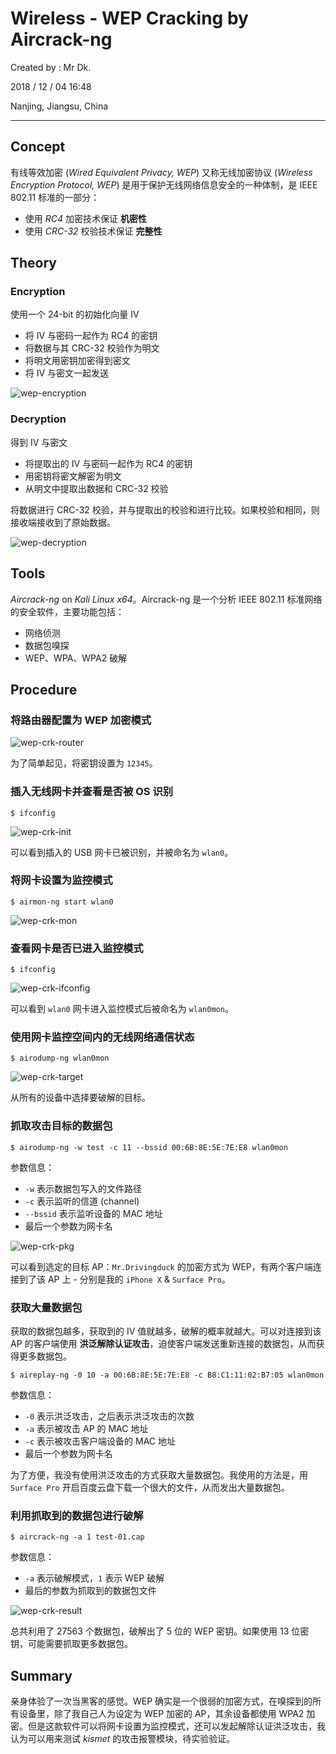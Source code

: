 # Wireless - WEP Cracking by Aircrack-ng

Created by : Mr Dk.

2018 / 12 / 04 16:48

Nanjing, Jiangsu, China

---

## Concept

有线等效加密 (_Wired Equivalent Privacy, WEP_) 又称无线加密协议 (_Wireless Encryption Protocol, WEP_) 是用于保护无线网络信息安全的一种体制，是 IEEE 802.11 标准的一部分：

- 使用 _RC4_ 加密技术保证 **机密性**
- 使用 _CRC-32_ 校验技术保证 **完整性**

## Theory

### Encryption

使用一个 24-bit 的初始化向量 IV

- 将 IV 与密码一起作为 RC4 的密钥
- 将数据与其 CRC-32 校验作为明文
- 将明文用密钥加密得到密文
- 将 IV 与密文一起发送

![wep-encryption](../img/wep-encryption.png)

### Decryption

得到 IV 与密文

- 将提取出的 IV 与密码一起作为 RC4 的密钥
- 用密钥将密文解密为明文
- 从明文中提取出数据和 CRC-32 校验

将数据进行 CRC-32 校验，并与提取出的校验和进行比较。如果校验和相同，则接收端接收到了原始数据。

![wep-decryption](../img/wep-decryption.png)

## Tools

_Aircrack-ng_ on _Kali Linux x64_。Aircrack-ng 是一个分析 IEEE 802.11 标准网络的安全软件，主要功能包括：

- 网络侦测
- 数据包嗅探
- WEP、WPA、WPA2 破解

## Procedure

### 将路由器配置为 WEP 加密模式

![wep-crk-router](../img/wep-crk-router.png)

为了简单起见，将密钥设置为 `12345`。

### 插入无线网卡并查看是否被 OS 识别

```console
$ ifconfig
```

![wep-crk-init](../img/wep-crk-init.png)

可以看到插入的 USB 网卡已被识别，并被命名为 `wlan0`。

### 将网卡设置为监控模式

```console
$ airmon-ng start wlan0
```

![wep-crk-mon](../img/wep-crk-mon.png)

### 查看网卡是否已进入监控模式

```console
$ ifconfig
```

![wep-crk-ifconfig](../img/wep-crk-ifconfig.png)

可以看到 `wlan0` 网卡进入监控模式后被命名为 `wlan0mon`。

### 使用网卡监控空间内的无线网络通信状态

```console
$ airodump-ng wlan0mon
```

![wep-crk-target](../img/wep-crk-target.png)

从所有的设备中选择要破解的目标。

### 抓取攻击目标的数据包

```console
$ airodump-ng -w test -c 11 --bssid 00:6B:8E:5E:7E:E8 wlan0mon
```

参数信息：

- `-w` 表示数据包写入的文件路径
- `-c` 表示监听的信道 (channel)
- `--bssid` 表示监听设备的 MAC 地址
- 最后一个参数为网卡名

![wep-crk-pkg](../img/wep-crk-pkg.png)

可以看到选定的目标 AP：`Mr.Drivingduck` 的加密方式为 WEP，有两个客户端连接到了该 AP 上 - 分别是我的 `iPhone X` & `Surface Pro`。

### 获取大量数据包

获取的数据包越多，获取到的 IV 值就越多，破解的概率就越大。可以对连接到该 AP 的客户端使用 **洪泛解除认证攻击**，迫使客户端发送重新连接的数据包，从而获得更多数据包。

```console
$ aireplay-ng -0 10 -a 00:6B:8E:5E:7E:E8 -c B8:C1:11:02:B7:05 wlan0mon
```

参数信息：

- `-0` 表示洪泛攻击，之后表示洪泛攻击的次数
- `-a` 表示被攻击 AP 的 MAC 地址
- `-c` 表示被攻击客户端设备的 MAC 地址
- 最后一个参数为网卡名

为了方便，我没有使用洪泛攻击的方式获取大量数据包。我使用的方法是，用 `Surface Pro` 开启百度云盘下载一个很大的文件，从而发出大量数据包。

### 利用抓取到的数据包进行破解

```console
$ aircrack-ng -a 1 test-01.cap
```

参数信息：

- `-a` 表示破解模式，`1` 表示 WEP 破解
- 最后的参数为抓取到的数据包文件

![wep-crk-result](../img/wep-crk-result.png)

总共利用了 27563 个数据包，破解出了 5 位的 WEP 密钥。如果使用 13 位密钥，可能需要抓取更多数据包。

## Summary

亲身体验了一次当黑客的感觉。WEP 确实是一个很弱的加密方式，在嗅探到的所有设备里，除了我自己人为设定为 WEP 加密的 AP，其余设备都使用 WPA2 加密。但是这款软件可以将网卡设置为监控模式，还可以发起解除认证洪泛攻击，我认为可以用来测试 _kismet_ 的攻击报警模块，待实验验证。
